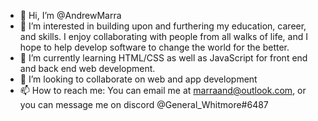 - 👋 Hi, I’m @AndrewMarra
- 👀 I’m interested in building upon and furthering my education, career, and skills. I enjoy collaborating with people from all walks of life, and I hope to help develop software to change the world for the better.
- 🌱 I’m currently learning HTML/CSS as well as JavaScript for front end and back end web development.
- 💞️ I’m looking to collaborate on web and app development
- 📫 How to reach me: You can email me at marraand@outlook.com, or you can message me on discord @General_Whitmore#6487

<!---
AndrewMarra/AndrewMarra is a ✨ special ✨ repository because its `README.md` (this file) appears on your GitHub profile.
You can click the Preview link to take a look at your changes.
--->
